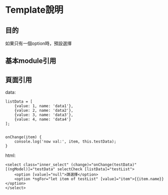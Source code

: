 # Template說明
## 目的
如果只有一個option時，預設選擇



## 基本module引用

## 頁面引用

data:

    listData = [
        {value: 1, name: 'data1'},
        {value: 2, name: 'data2'},
        {value: 3, name: 'data3'},
        {value: 4, name: 'data4'}
    ];


    onChange(item) {
        console.log('now val:', item, this.testData);
    }

html:

    <select class="inner_select" (change)="onChange(testData)" [(ngModel)]="testData" selectCheck [listData]="testList">
        <option [value]="null">請選擇</option>
        <option *ngFor="let item of testList" [value]="item">{{item.name}}</option>
    </select>

